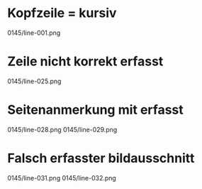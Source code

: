 # Kopfzeile = kursiv
0145/line-001.png
# Zeile nicht korrekt erfasst
0145/line-025.png
# Seitenanmerkung mit erfasst
0145/line-028.png
0145/line-029.png
# Falsch erfasster bildausschnitt
0145/line-031.png
0145/line-032.png

